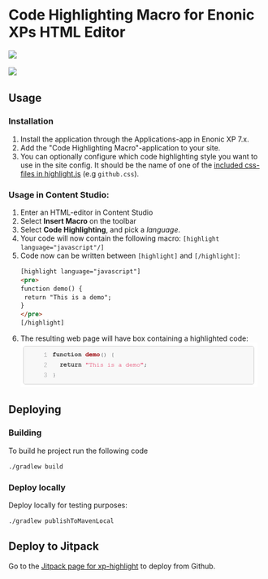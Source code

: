 # Code Highlighting Macro for Enonic XPs HTML Editor

[![](https://jitpack.io/v/no.item/xp-highlight.svg)](https://jitpack.io/#no.item/xp-highlight)

<img src="https://github.com/ItemConsulting/highlight/raw/master/src/main/resources/application.svg?sanitize=true" width="150">

## Usage

### Installation

 1. Install the application through the Applications-app in Enonic XP 7.x.
 2. Add the "Code Highlighting Macro"-application to your site.
 3. You can optionally configure which code highlighting style you want to use in the site config. It should be the 
    name of one of the [included css-files in highlight.js](https://github.com/highlightjs/highlight.js/tree/master/src/styles) (e.g `github.css`).

### Usage in **Content Studio**:

 1. Enter an HTML-editor in Content Studio
 2. Select **Insert Macro** on the toolbar
 3. Select **Code Highlighting**, and pick a *language*.
 4. Your code will now contain the following macro: `[highlight language="javascript"/]`
 5. Code now can be written between `[highlight]` and `[/highlight]`:
     ```html
    [highlight language="javascript"]
    <pre>
    function demo() {
      return "This is a demo";
    }
    </pre>
    [/highlight]
    ```
 6. The resulting web page will have box containing a highlighted code:
    ![Resulting code on webpage](./docs/demo.png)

## Deploying

### Building

To build he project run the following code

```bash
./gradlew build
```

### Deploy locally

Deploy locally for testing purposes:

```bash
./gradlew publishToMavenLocal
```

## Deploy to Jitpack

Go to the [Jitpack page for xp-highlight](https://jitpack.io/#no.item/xp-highlight) to deploy from Github.

